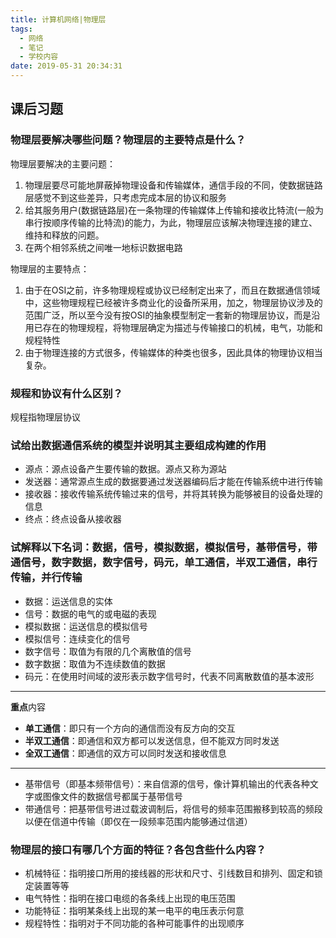 ```yaml
---
title: 计算机网络|物理层
tags:
  - 网络
  - 笔记
  - 学校内容
date: 2019-05-31 20:34:31
---
```


## 课后习题

### 物理层要解决哪些问题？物理层的主要特点是什么？

物理层要解决的主要问题：

1. 物理层要尽可能地屏蔽掉物理设备和传输媒体，通信手段的不同，使数据链路层感觉不到这些差异，只考虑完成本层的协议和服务
2. 给其服务用户(数据链路层)在一条物理的传输媒体上传输和接收比特流(一般为串行按顺序传输的比特流)的能力，为此，物理层应该解决物理连接的建立、维持和释放的问题。
3. 在两个相邻系统之间唯一地标识数据电路

<!-- more -->

物理层的主要特点：

1. 由于在OSI之前，许多物理规程或协议已经制定出来了，而且在数据通信领域中，这些物理规程已经被许多商业化的设备所采用，加之，物理层协议涉及的范围广泛，所以至今没有按OSI的抽象模型制定一套新的物理层协议，而是沿用已存在的物理规程，将物理层确定为描述与传输接口的机械，电气，功能和规程特性
2. 由于物理连接的方式很多，传输媒体的种类也很多，因此具体的物理协议相当复杂。

### 规程和协议有什么区别？

规程指物理层协议

### 试给出数据通信系统的模型并说明其主要组成构建的作用

- 源点：源点设备产生要传输的数据。源点又称为源站
- 发送器：通常源点生成的数据要通过发送器编码后才能在传输系统中进行传输
- 接收器：接收传输系统传输过来的信号，并将其转换为能够被目的设备处理的信息
- 终点：终点设备从接收器

### 试解释以下名词：数据，信号，模拟数据，模拟信号，基带信号，带通信号，数字数据，数字信号，码元，单工通信，半双工通信，串行传输，并行传输

- 数据：运送信息的实体
- 信号：数据的电气的或电磁的表现
- 模拟数据：运送信息的模拟信号
- 模拟信号：连续变化的信号
- 数字信号：取值为有限的几个离散值的信号
- 数字数据：取值为不连续数值的数据
- 码元：在使用时间域的波形表示数字信号时，代表不同离散数值的基本波形

---

**重点**内容

- **单工通信**：即只有一个方向的通信而没有反方向的交互
- **半双工通信**：即通信和双方都可以发送信息，但不能双方同时发送
- **全双工通信**：即通信的双方可以同时发送和接收信息

---

- 基带信号（即基本频带信号）：来自信源的信号，像计算机输出的代表各种文字或图像文件的数据信号都属于基带信号
- 带通信号：把基带信号进过载波调制后，将信号的频率范围搬移到较高的频段以便在信道中传输（即仅在一段频率范围内能够通过信道）

### 物理层的接口有哪几个方面的特征？各包含些什么内容？

- 机械特征：指明接口所用的接线器的形状和尺寸、引线数目和排列、固定和锁定装置等等
- 电气特性：指明在接口电缆的各条线上出现的电压范围
- 功能特征：指明某条线上出现的某一电平的电压表示何意
- 规程特性：指明对于不同功能的各种可能事件的出现顺序


